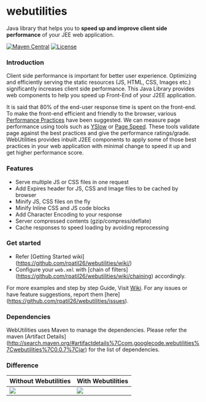 webutilities
============
Java library that helps you to **speed up and improve client side performance** of your JEE web application.

[![Maven Central](https://maven-badges.herokuapp.com/maven-central/com.googlecode.webutilities/webutilities/badge.svg)](https://maven-badges.herokuapp.com/maven-central/com.googlecode.webutilities/webutilities/)
[![License](https://img.shields.io/badge/license-Apache_2-blue.svg?style=flat)](https://github.com/rpatil26/webutilities/blob/master/LICENSE)

### Introduction

Client side performance is important for better user experience. Optimizing and efficiently serving the static resources (JS, HTML, CSS, Images etc.) significantly increases client side performance. This Java Library provides web components to help you speed up Front-End of your J2EE application.

It is said that 80% of the end-user response time is spent on the front-end. To make the front-end efficient and friendly to the browser, various [Performance Practices](http://developer.yahoo.com/performance/rules.html) have been suggested. We can measure page performance using tools such as [YSlow](http://developer.yahoo.com/yslow/) or [Page Speed](http://code.google.com/speed/page-speed/). These tools validate page against the best practices and give the performance ratings/grade. WebUtilities provides inbuilt J2EE components to apply some of those best practices in your web application with minimal change to speed it up and get higher performance score. 

### Features

*   Serve multiple JS or CSS files in one request
*   Add Expires header for JS, CSS and Image files to be cached by browser
*   Minify JS, CSS files on the fly
*   Minify Inline CSS and JS code blocks
*   Add Character Encoding to your response
*   Server compressed contents (gzip/compress/deflate)
*   Cache responses to speed loading by avoiding reprocessing 

### Get started

*   Refer [Getting Started wiki] (https://github.com/rpatil26/webutilities/wiki/)
*   Configure your `web.xml` with [chain of filters] (https://github.com/rpatil26/webutilities/wiki/chaining) accordingly. 
   
For more examples and step by step Guide, Visit [Wiki](https://github.com/rpatil26/webutilities/wiki/). For any issues or have feature suggestions, report them [here] (https://github.com/rpatil26/webutilities/issues).

### Dependencies

WebUtilities uses Maven to manage the dependencies. Please refer the maven [Artifact Details] (http://search.maven.org/#artifactdetails%7Ccom.googlecode.webutilities%7Cwebutilities%7C0.0.7%7Cjar) for the list of dependencies.

### Difference 
| Without Webutilities  | With Webutilities |
| ------------- | ------------- |
|![](http://rawgit.com/rpatil26/webutilities/gh-pages/images/before.png)|![](http://rawgit.com/rpatil26/webutilities/gh-pages/images/after.png)|



